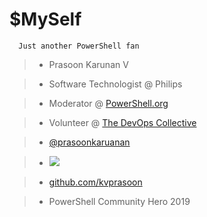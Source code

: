 

# $MySelf

      Just another PowerShell fan

  >- Prasoon Karunan V

  >- Software Technologist @ Philips

  >- Moderator @ [PowerShell.org](www.powershell.org)

  >- Volunteer @ [The DevOps Collective](www.DevopsCollective.org)

  >- [@prasoonkaruanan](twitter.com/prasoonkarunan)

  >- <a href="https://stackoverflow.com/users/4980370/prasoon-karunan-v"><img src="https://stackoverflow.com/users/flair/4980370.png"></a>

  >- [github.com/kvprasoon](github.com/kvprasoon)

  >- PowerShell Community Hero 2019
